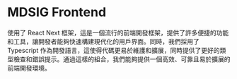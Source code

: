 # MDSIG Frontend
使用了 React Next 框架，這是一個流行的前端開發框架，提供了許多便捷的功能和工具，讓開發者能夠快速構建現代化的用戶界面。同時，我們採用了 Typescript 作為開發語言，這使得代碼更易於維護和擴展，同時提供了更好的類型檢查和錯誤提示。通過這樣的組合，我們能夠提供一個高效、可靠且易於擴展的前端開發環境。

